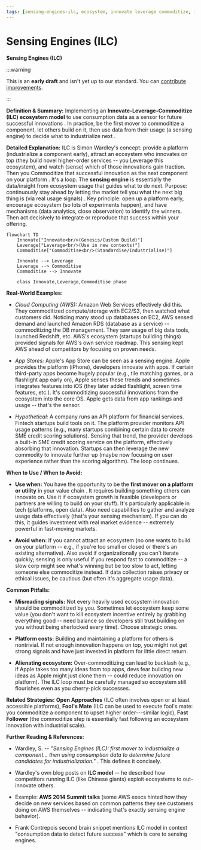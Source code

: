 ```yaml
---
tags: [sensing-engines-ilc, ecosystem, innovate leverage commoditize, ilc, innovate, platform, data, feedback loop, ecosystem monitoring]
---
```


# Sensing Engines (ILC)


**Sensing Engines (ILC)**

:::warning

This is an **early draft** and isn't yet up to our standard.
You can [contribute improvements](https://github.com/dave1010/wardley-leadership-strategies).

:::


**Definition & Summary:** Implementing an **Innovate-Leverage-Commoditize (ILC) ecosystem model** to use consumption data as a sensor for future successful innovations . In practice, be the first mover to commoditize a component, let others build on it, then use data from their usage (a sensing engine) to decide what to industrialize next .

**Detailed Explanation:** ILC is Simon Wardley's concept: provide a platform (industrialize a component early), attract an ecosystem who innovates on top (they build novel higher-order services -- you Leverage this ecosystem), and watch (sense) which of those innovations gain traction. Then you Commoditize that successful innovation as the next component on your platform . It's a loop. The **sensing engine** is essentially the data/insight from ecosystem usage that guides what to do next. Purpose: continuously stay ahead by letting the market tell you what the next big thing is (via real usage signals) . Key principle: open up a platform early, encourage ecosystem (so lots of experiments happen), and have mechanisms (data analytics, close observation) to identify the winners. Then act decisively to integrate or reproduce that success within your offering.

```mermaid
flowchart TD
    Innovate["Innovate<br/>(Genesis/Custom Build)"]
    Leverage["Leverage<br/>(Use in new contexts)"]
    Commoditise["Commoditise<br/>(Standardise/Industrialise)"]

    Innovate --> Leverage
    Leverage --> Commoditise
    Commoditise --> Innovate

    class Innovate,Leverage,Commoditise phase
```

**Real-World Examples:**

-  *Cloud Computing (AWS):* Amazon Web Services effectively did this. They commoditized compute/storage with EC2/S3, then watched what customers did. Noticing many stood up databases on EC2, AWS sensed demand and launched Amazon RDS (database as a service) -- commoditizing the DB management. They saw usage of big data tools, launched Redshift, etc. AWS's ecosystem (startups building things) provided signals for AWS's own service roadmap. This sensing kept AWS ahead of competitors by focusing on proven needs.

-  *App Stores:* Apple's App Store can be seen as a sensing engine. Apple provides the platform (iPhone), developers innovate with apps. If certain third-party apps become hugely popular (e.g., tile matching games, or a flashlight app early on), Apple senses these trends and sometimes integrates features into iOS (they later added flashlight, screen time features, etc.). It's commoditizing successful innovations from the ecosystem into the core OS. Apple gets data from app rankings and usage -- that's the sensor.

-  *Hypothetical:* A company runs an API platform for financial services. Fintech startups build tools on it. The platform provider monitors API usage patterns (e.g., many startups combining certain data to create SME credit scoring solutions). Sensing that trend, the provider develops a built-in SME credit scoring service on the platform, effectively absorbing that innovation. Startups can then leverage the new commodity to innovate further up (maybe now focusing on user experience rather than the scoring algorithm). The loop continues.

**When to Use / When to Avoid:**

-  **Use when:** You have the opportunity to be the **first mover on a platform or utility** in your value chain . It requires building something others can innovate on. Use it if ecosystem growth is feasible (developers or partners are willing to build on your stuff). It's particularly applicable in tech (platforms, open data). Also need capabilities to gather and analyze usage data effectively (that's your sensing mechanism). If you can do this, it guides investment with real market evidence -- extremely powerful in fast-moving markets.

-  **Avoid when:** If you cannot attract an ecosystem (no one wants to build on your platform -- e.g., if you're too small or closed or there's an existing alternative). Also avoid if organizationally you can't iterate quickly; sensing is only useful if you respond fast to commoditize -- a slow corp might see what's winning but be too slow to act, letting someone else commoditize instead. If data collection raises privacy or ethical issues, be cautious (but often it's aggregate usage data).

**Common Pitfalls:**

-  **Misreading signals:** Not every heavily used ecosystem innovation should be commoditized by you. Sometimes let ecosystem keep some value (you don't want to kill ecosystem incentive entirely by grabbing everything good -- need balance so developers still trust building on you without being sherlocked every time). Choose strategic ones.

-  **Platform costs:** Building and maintaining a platform for others is nontrivial. If not enough innovation happens on top, you might not get strong signals and have just invested in platform for little direct return.

-  **Alienating ecosystem:** Over-commoditizing can lead to backlash (e.g., if Apple takes too many ideas from top apps, devs fear building new ideas as Apple might just clone them -- could reduce innovation on platform). The ILC loop must be carefully managed so ecosystem still flourishes even as you cherry-pick successes.

**Related Strategies:** **Open Approaches** (ILC often involves open or at least accessible platforms), **Fool's Mate** (ILC can be used to execute fool's mate: you commoditize a component to upset higher order---similar logic), **Fast Follower** (the commoditize step is essentially fast following an ecosystem innovation with industrial scale).

**Further Reading & References:**

-  Wardley, S. -- *"Sensing Engines (ILC): first mover to industrialize a component... then using consumption data to determine future candidates for industrialization."* . This defines it concisely.

-  Wardley's own blog posts on **ILC model** -- he described how competitors running ILC (like Chinese giants) exploit ecosystems to out-innovate others.

-  Example: **AWS 2014 Summit talks** (some AWS execs hinted how they decide on new services based on common patterns they see customers doing on AWS themselves -- indicating that's exactly sensing engine behavior).

-  Frank Contrepois second brain snippet mentions ILC model in context "consumption data to detect future success" which is core to sensing engines.